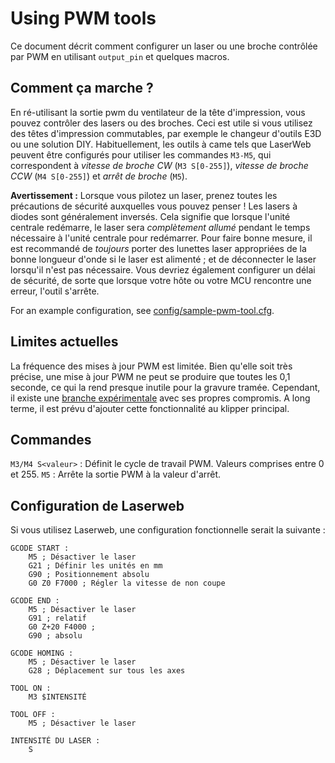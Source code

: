 # Using PWM tools

Ce document décrit comment configurer un laser ou une broche contrôlée par PWM en utilisant `output_pin` et quelques macros.

## Comment ça marche ?

En ré-utilisant la sortie pwm du ventilateur de la tête d'impression, vous pouvez contrôler des lasers ou des broches. Ceci est utile si vous utilisez des têtes d'impression commutables, par exemple le changeur d'outils E3D ou une solution DIY. Habituellement, les outils à came tels que LaserWeb peuvent être configurés pour utiliser les commandes `M3-M5`, qui correspondent à *vitesse de broche CW* (`M3 S[0-255]`), *vitesse de broche CCW* (`M4 S[0-255]`) et *arrêt de broche* (`M5`).

**Avertissement :** Lorsque vous pilotez un laser, prenez toutes les précautions de sécurité auxquelles vous pouvez penser ! Les lasers à diodes sont généralement inversés. Cela signifie que lorsque l'unité centrale redémarre, le laser sera *complètement allumé* pendant le temps nécessaire à l'unité centrale pour redémarrer. Pour faire bonne mesure, il est recommandé de *toujours* porter des lunettes laser appropriées de la bonne longueur d'onde si le laser est alimenté ; et de déconnecter le laser lorsqu'il n'est pas nécessaire. Vous devriez également configurer un délai de sécurité, de sorte que lorsque votre hôte ou votre MCU rencontre une erreur, l'outil s'arrête.

For an example configuration, see [config/sample-pwm-tool.cfg](/config/sample-pwm-tool.cfg).

## Limites actuelles

La fréquence des mises à jour PWM est limitée. Bien qu'elle soit très précise, une mise à jour PWM ne peut se produire que toutes les 0,1 seconde, ce qui la rend presque inutile pour la gravure tramée. Cependant, il existe une [branche expérimentale](https://github.com/Cirromulus/klipper/tree/laser_tool) avec ses propres compromis. A long terme, il est prévu d'ajouter cette fonctionnalité au klipper principal.

## Commandes

`M3/M4 S<valeur>` : Définit le cycle de travail PWM. Valeurs comprises entre 0 et 255. `M5` : Arrête la sortie PWM à la valeur d'arrêt.

## Configuration de Laserweb

Si vous utilisez Laserweb, une configuration fonctionnelle serait la suivante :

    GCODE START :
        M5 ; Désactiver le laser
        G21 ; Définir les unités en mm
        G90 ; Positionnement absolu
        G0 Z0 F7000 ; Régler la vitesse de non coupe
    
    GCODE END :
        M5 ; Désactiver le laser
        G91 ; relatif
        G0 Z+20 F4000 ;
        G90 ; absolu
    
    GCODE HOMING :
        M5 ; Désactiver le laser
        G28 ; Déplacement sur tous les axes
    
    TOOL ON :
        M3 $INTENSITÉ
    
    TOOL OFF :
        M5 ; Désactiver le laser
    
    INTENSITÉ DU LASER :
        S
